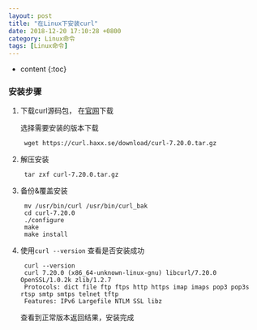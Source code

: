 ```yaml
---
layout: post
title: "在Linux下安装curl"
date: 2018-12-20 17:10:28 +0800
category: Linux命令
tags: [Linux命令]
---
```

* content
{:toc}


### 安装步骤

1. 下载curl源码包， 在[官网](http://curl.haxx.se/download/)下载

	选择需要安装的版本下载
	
		wget https://curl.haxx.se/download/curl-7.20.0.tar.gz
	
2. 解压安装

		tar zxf curl-7.20.0.tar.gz
		
3. 备份&覆盖安装
	
		mv /usr/bin/curl /usr/bin/curl_bak
		cd curl-7.20.0
		./configure
		make
		make install

4. 使用`curl --version` 查看是否安装成功


		curl --version
		curl 7.20.0 (x86_64-unknown-linux-gnu) libcurl/7.20.0 OpenSSL/1.0.2k zlib/1.2.7
		Protocols: dict file ftp ftps http https imap imaps pop3 pop3s rtsp smtp smtps telnet tftp 
		Features: IPv6 Largefile NTLM SSL libz 


	查看到正常版本返回结果，安装完成
